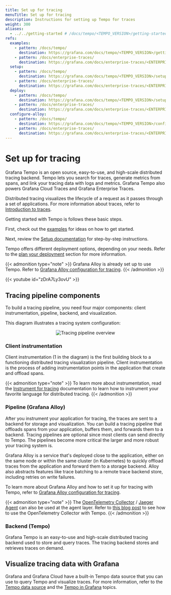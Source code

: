 ```yaml
---
title: Set up for tracing
menuTitle: Set up for tracing
description: Instructions for setting up Tempo for traces
weight: 300
aliases:
  - ../../getting-started # /docs/tempo/<TEMPO_VERSION>/getting-started/
refs:
  examples:
    - pattern: /docs/tempo/
      destination: https://grafana.com/docs/tempo/<TEMPO_VERSION>/getting-started/example-demo-app/
    - pattern: /docs/enterprise-traces/
      destination: https://grafana.com/docs/enterprise-traces/<ENTERPRISE_TRACES_VERSION>/setup/
  setup:
    - pattern: /docs/tempo/
      destination: https://grafana.com/docs/tempo/<TEMPO_VERSION>/setup/
    - pattern: /docs/enterprise-traces/
      destination: https://grafana.com/docs/enterprise-traces/<ENTERPRISE_TRACES_VERSION>/setup/
  deploy:
    - pattern: /docs/tempo/
      destination: https://grafana.com/docs/tempo/<TEMPO_VERSION>/setup/deployment/
    - pattern: /docs/enterprise-traces/
      destination: https://grafana.com/docs/enterprise-traces/<ENTERPRISE_TRACES_VERSION>/setup/hardware-requirements/
  configure-alloy:
    - pattern: /docs/tempo/
      destination: https://grafana.com/docs/tempo/<TEMPO_VERSION>/configuration/grafana-alloy/
    - pattern: /docs/enterprise-traces/
      destination: https://grafana.com/docs/enterprise-traces/<ENTERPRISE_TRACES_VERSION>/setup/set-up-get-tenants/
---
```


# Set up for tracing


Grafana Tempo is an open source, easy-to-use, and high-scale distributed tracing backend. Tempo lets you search for traces, generate metrics from spans, and link your tracing data with logs and metrics.
Grafana Tempo also powers Grafana Cloud Traces and Grafana Enterprise Traces.

Distributed tracing visualizes the lifecycle of a request as it passes through a set of applications.
For more information about traces, refer to [Introduction to traces](https://grafana.com/docs/tempo/<TEMPO_VERSION>/introduction/).

Getting started with Tempo is follows these basic steps.

First, check out the [examples](ref:examples) for ideas on how to get started.

Next, review the [Setup documentation](ref:setup) for step-by-step instructions.

Tempo offers different deployment options, depending on your needs. Refer to the [plan your deployment](ref:deploy) section for more information.

{{< admonition type="note" >}}
Grafana Alloy is already set up to use Tempo.
Refer to [Grafana Alloy configuration for tracing](https://grafana.com/docs/tempo/<TEMPO_VERSION>/configuration/grafana-alloy/).
{{< /admonition >}}

<!-- how to get started with distributed tracing -->
{{< youtube id="zDrA7Ly3ovU" >}}

## Tracing pipeline components

To build a tracing pipeline, you need four major components:
client instrumentation, pipeline, backend, and visualization.

This diagram illustrates a tracing system configuration:

<p align="center"><img src="/media/docs/tempo/intro/tempo-get-started-overview.svg" alt="Tracing pipeline overview"></p>

### Client instrumentation

Client instrumentation (1 in the diagram) is the first building block to a functioning distributed tracing visualization pipeline.
Client instrumentation is the process of adding instrumentation points in the application that
create and offload spans.

{{< admonition type="note" >}}
To learn more about instrumentation, read the [Instrument for tracing](https://grafana.com/docs/tempo/<TEMPO_VERSION>/getting-started/instrumentation/) documentation to learn how to instrument your favorite language for distributed tracing.
{{< /admonition >}}

### Pipeline (Grafana Alloy)

After you instrument your application for tracing, the traces are sent
to a backend for storage and visualization. You can build a tracing pipeline that
offloads spans from your application, buffers them, and forwards them to a backend.
Tracing pipelines are optional since most clients can send directly to Tempo.
The pipelines become more critical the larger and more robust your tracing system is.

Grafana Alloy is a service that's deployed close to the application, either on the same node or
within the same cluster (in Kubernetes) to quickly offload traces from the application and forward them to
a storage backend.
Alloy also abstracts features like trace batching to a remote trace backend store, including retries on write failures.

To learn more about Grafana Alloy and how to set it up for tracing with Tempo,
refer to [Grafana Alloy configuration for tracing](ref:configure-alloy).

{{< admonition type="note" >}}
The [OpenTelemetry Collector](https://github.com/open-telemetry/opentelemetry-collector) / [Jaeger Agent](https://www.jaegertracing.io/docs/latest/deployment/) can also be used at the agent layer.
Refer to [this blog post](/blog/2021/04/13/how-to-send-traces-to-grafana-clouds-tempo-service-with-opentelemetry-collector/)
to see how to use the OpenTelemetry Collector with Tempo.
{{< /admonition >}}

### Backend (Tempo)

Grafana Tempo is an easy-to-use and high-scale distributed tracing backend used to store and query traces.
The tracing backend stores and retrieves traces on demand.

## Visualize tracing data with Grafana

Grafana and Grafana Cloud have a built-in Tempo data source that you can use to query Tempo and visualize traces.
For more information, refer to the [Tempo data source](https://grafana.com/docs/grafana/<GRAFANA_VERSION>/datasources/tempo/) and the [Tempo in Grafana](https://grafana.com/docs/tempo/<TEMPO_VERSION>/introduction/tempo-in-grafana) topics.